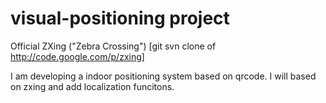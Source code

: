 visual-positioning project
=====

Official ZXing ("Zebra Crossing") [git svn clone of http://code.google.com/p/zxing]

I am developing a indoor positioning system based on qrcode. I will based on zxing and add localization funcitons.
